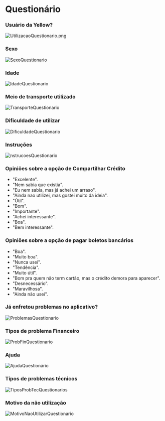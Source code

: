 # Questionário

### Usuário da Yellow?
![UtilizacaoQuestionario.png](../../img/elicitacao/questionario/UtilizacaoQuestionario.png)
### Sexo
![SexoQuestionario](../../img/elicitacao/questionario/SexoQuestionario.png)
### Idade
![IdadeQuestionario](../../img/elicitacao/questionario/IdadeQuestionario.png)
### Meio de transporte utilizado
![TransporteQuestionario](../../img/elicitacao/questionario/TransporteQuestionario.png)
### Dificuldade de utilizar
![DificuldadeQuestionario](../../img/elicitacao/questionario/DificuldadeQuestionario.png)
### Instruções
![nstrucoesQuestionario](../../img/elicitacao/questionario/InstrucoesQuestionario.png)
### Opiniões sobre a opção de Compartilhar Crédito
* "Excelente".
* "Nem sabia que existia".
* "Eu nem sabia, mas já achei um arraso".
* "Ainda nao utilizei, mas gostei muito da ideia".
* "Útil".
* "Bom".
* "Importante".
* "Achei interessante".
* "Boa".
* "Bem interessante".

### Opiniões sobre a opção de pagar boletos bancários
* "Boa".
* "Muito boa". 
* "Nunca usei".
* "Tendência".
* "Muito útil".
* "Bom pra quem não term cartão, mas o crédito demora para aparecer".
* "Desnecessário".
* "Maravilhosa".
* "Ainda não usei".

### Já enfretou problemas no aplicativo?
![ProblemasQuestionario](../../img/elicitacao/questionario/ProblemasQuestionario.png)

### Tipos de problema Financeiro 
![ProbFinQuestionario](../../img/elicitacao/questionario/ProbFinQuestionario.png)

### Ajuda
![AjudaQuestionário](../../img/elicitacao/questionario/AjudaQuestionário.png)

### Tipos de problemas técnicos
![TiposProbTecQuestionarios](../../img/elicitacao/questionario/TiposProbTecQuestionarios.png)

### Motivo da não utilização
![MotivoNaoUtilizarQuestionario](../../img/elicitacao/questionario/MotivoNaoUtilizarQuestionario.png)
